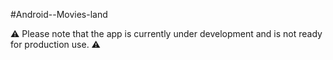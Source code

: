 #Android--Movies-land

⚠️ Please note that the app is currently under development and is not ready for production use. ⚠️